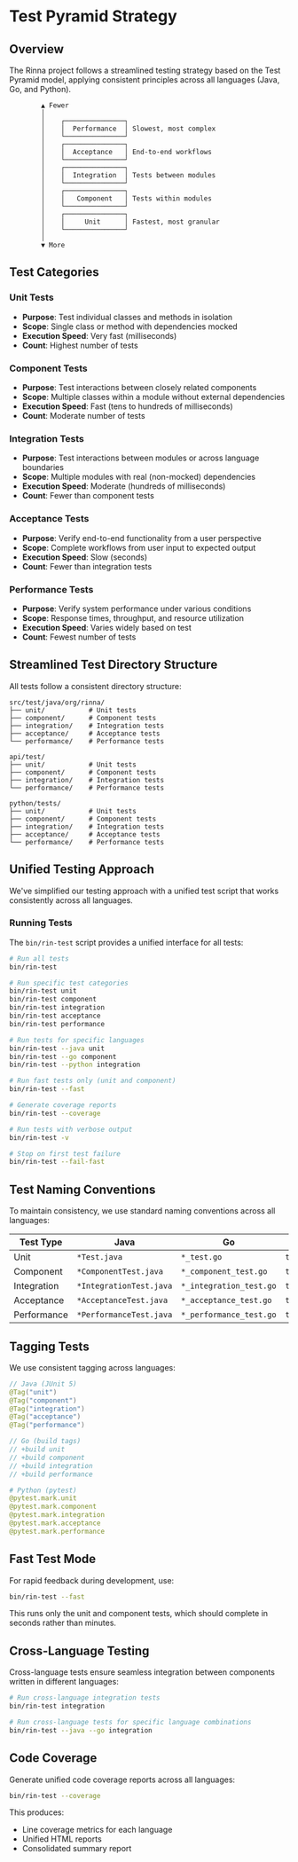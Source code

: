 # Test Pyramid Strategy

## Overview

The Rinna project follows a streamlined testing strategy based on the Test Pyramid model, applying consistent principles across all languages (Java, Go, and Python).

```
        ▲ Fewer
        │
        │    ┌───────────────┐
        │    │  Performance  │ Slowest, most complex
        │    └───────────────┘
        │    ┌───────────────┐
        │    │  Acceptance   │ End-to-end workflows
        │    └───────────────┘
        │    ┌───────────────┐
        │    │  Integration  │ Tests between modules
        │    └───────────────┘
        │    ┌───────────────┐
        │    │   Component   │ Tests within modules
        │    └───────────────┘
        │    ┌───────────────┐
        │    │     Unit      │ Fastest, most granular
        │    └───────────────┘
        │
        ▼ More
```

## Test Categories

### Unit Tests

- **Purpose**: Test individual classes and methods in isolation
- **Scope**: Single class or method with dependencies mocked
- **Execution Speed**: Very fast (milliseconds)
- **Count**: Highest number of tests

### Component Tests

- **Purpose**: Test interactions between closely related components
- **Scope**: Multiple classes within a module without external dependencies
- **Execution Speed**: Fast (tens to hundreds of milliseconds)
- **Count**: Moderate number of tests

### Integration Tests

- **Purpose**: Test interactions between modules or across language boundaries
- **Scope**: Multiple modules with real (non-mocked) dependencies
- **Execution Speed**: Moderate (hundreds of milliseconds)
- **Count**: Fewer than component tests

### Acceptance Tests

- **Purpose**: Verify end-to-end functionality from a user perspective
- **Scope**: Complete workflows from user input to expected output
- **Execution Speed**: Slow (seconds)
- **Count**: Fewer than integration tests

### Performance Tests

- **Purpose**: Verify system performance under various conditions
- **Scope**: Response times, throughput, and resource utilization
- **Execution Speed**: Varies widely based on test
- **Count**: Fewest number of tests

## Streamlined Test Directory Structure

All tests follow a consistent directory structure:

```
src/test/java/org/rinna/
├── unit/           # Unit tests
├── component/      # Component tests
├── integration/    # Integration tests
├── acceptance/     # Acceptance tests
└── performance/    # Performance tests

api/test/
├── unit/           # Unit tests
├── component/      # Component tests
├── integration/    # Integration tests
└── performance/    # Performance tests

python/tests/
├── unit/           # Unit tests
├── component/      # Component tests
├── integration/    # Integration tests
├── acceptance/     # Acceptance tests
└── performance/    # Performance tests
```

## Unified Testing Approach

We've simplified our testing approach with a unified test script that works consistently across all languages.

### Running Tests

The `bin/rin-test` script provides a unified interface for all tests:

```bash
# Run all tests
bin/rin-test

# Run specific test categories
bin/rin-test unit
bin/rin-test component
bin/rin-test integration
bin/rin-test acceptance
bin/rin-test performance

# Run tests for specific languages
bin/rin-test --java unit
bin/rin-test --go component
bin/rin-test --python integration

# Run fast tests only (unit and component)
bin/rin-test --fast

# Generate coverage reports
bin/rin-test --coverage

# Run tests with verbose output
bin/rin-test -v

# Stop on first test failure
bin/rin-test --fail-fast
```

## Test Naming Conventions

To maintain consistency, we use standard naming conventions across all languages:

| Test Type   | Java                   | Go                       | Python                |
|-------------|------------------------|--------------------------|------------------------|
| Unit        | `*Test.java`           | `*_test.go`              | `test_*_unit.py`      |
| Component   | `*ComponentTest.java`  | `*_component_test.go`    | `test_*_component.py` |
| Integration | `*IntegrationTest.java`| `*_integration_test.go`  | `test_*_integration.py` |
| Acceptance  | `*AcceptanceTest.java` | `*_acceptance_test.go`   | `test_*_acceptance.py` |
| Performance | `*PerformanceTest.java`| `*_performance_test.go`  | `test_*_performance.py` |

## Tagging Tests

We use consistent tagging across languages:

```java
// Java (JUnit 5)
@Tag("unit")
@Tag("component")
@Tag("integration")
@Tag("acceptance")
@Tag("performance")
```

```go
// Go (build tags)
// +build unit
// +build component
// +build integration
// +build performance
```

```python
# Python (pytest)
@pytest.mark.unit
@pytest.mark.component
@pytest.mark.integration
@pytest.mark.acceptance
@pytest.mark.performance
```

## Fast Test Mode

For rapid feedback during development, use:

```bash
bin/rin-test --fast
```

This runs only the unit and component tests, which should complete in seconds rather than minutes.

## Cross-Language Testing

Cross-language tests ensure seamless integration between components written in different languages:

```bash
# Run cross-language integration tests
bin/rin-test integration

# Run cross-language tests for specific language combinations
bin/rin-test --java --go integration
```

## Code Coverage

Generate unified code coverage reports across all languages:

```bash
bin/rin-test --coverage
```

This produces:
- Line coverage metrics for each language
- Unified HTML reports
- Consolidated summary report